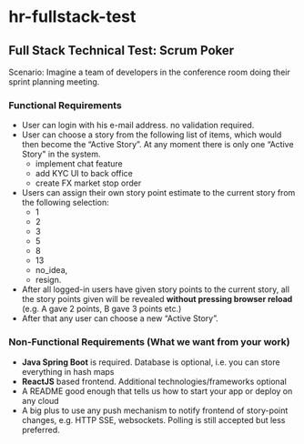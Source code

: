 # hr-fullstack-test

## Full Stack Technical Test: Scrum Poker


Scenario: Imagine a team of developers in the conference room doing their sprint planning meeting.

### Functional Requirements

-	User can login with his e-mail address. no validation required.
-	User can choose a story from the following list of items, which would then become the “Active Story”. At any moment there is only one “Active Story" in the system.
    * implement chat feature
    * add KYC UI to back office
    * create FX market stop order
-	Users can assign their own story point estimate to the current story from the following selection:
    * 1
    * 2
    * 3
    * 5
    * 8
    * 13
    * no_idea,
    * resign.
-	After all logged-in users have given story points to the current story, all the story points given will be revealed **without pressing browser reload** (e.g. A gave 2 points, B gave 3 points etc.) 
-	After that any user can choose a new “Active Story”.

### Non-Functional Requirements (What we want from your work)

-	**Java Spring Boot** is required. Database is optional, i.e. you can store everything in hash maps
-	**ReactJS** based frontend. Additional technologies/frameworks optional
-	A README good enough that tells us how to start your app or deploy on any cloud
-	A big plus to use any push mechanism to notify frontend of story-point changes, e.g. HTTP SSE, websockets. Polling is still accepted but less preferred.
